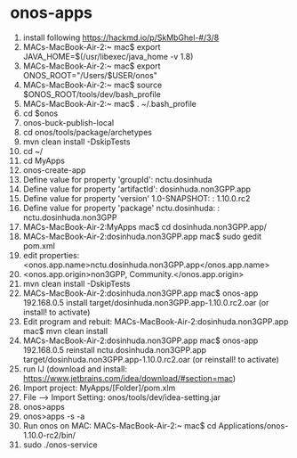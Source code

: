 # onos-apps
1. install following https://hackmd.io/p/SkMbGhel-#/3/8
2. MACs-MacBook-Air-2:~ mac$ export JAVA_HOME=$(/usr/libexec/java_home -v 1.8)
3. MACs-MacBook-Air-2:~ mac$ export ONOS_ROOT="/Users/$USER/onos"
4. MACs-MacBook-Air-2:~ mac$ source $ONOS_ROOT/tools/dev/bash_profile
5. MACs-MacBook-Air-2:~ mac$ . ~/.bash_profile
6. cd $onos
7. onos-buck-publish-local 
8. cd onos/tools/package/archetypes
9. mvn clean install -DskipTests
10.  cd ~/
11. cd MyApps 
12. onos-create-app
13. Define value for property 'groupId': nctu.dosinhuda
14. Define value for property 'artifactId': dosinhuda.non3GPP.app
15. Define value for property 'version' 1.0-SNAPSHOT: : 1.10.0.rc2
16. Define value for property 'package' nctu.dosinhuda: : nctu.dosinhuda.non3GPP
17. MACs-MacBook-Air-2:MyApps mac$ cd dosinhuda.non3GPP.app/
18. MACs-MacBook-Air-2:dosinhuda.non3GPP.app mac$ sudo gedit pom.xml 
19. edit properties: <onos.app.name>nctu.dosinhuda.non3GPP.app</onos.app.name>
20.  <onos.app.origin>non3GPP, Community.</onos.app.origin>
21. mvn clean install -DskipTests
22. MACs-MacBook-Air-2:dosinhuda.non3GPP.app mac$ onos-app 192.168.0.5 install target/dosinhuda.non3GPP.app-1.10.0.rc2.oar (or install! to activate)
23. Edit program and rebuit: MACs-MacBook-Air-2:dosinhuda.non3GPP.app mac$ mvn clean install
24. MACs-MacBook-Air-2:dosinhuda.non3GPP.app mac$ onos-app 192.168.0.5 reinstall nctu.dosinhuda.non3GPP.app target/dosinhuda.non3GPP.app-1.10.0.rc2.oar (or reinstall! to activate)
25. run IJ (download and install: https://www.jetbrains.com/idea/download/#section=mac)
26. Import project: MyApps/[Folder]/pom.xlm
27. File --> Import Setting: onos/tools/dev/idea-setting.jar
28. onos>apps
29. onos>apps -s -a
30. Run onos on MAC: MACs-MacBook-Air-2:~ mac$ cd Applications/onos-1.10.0-rc2/bin/
31. sudo ./onos-service


